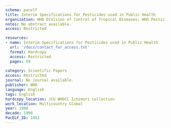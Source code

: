 ```yaml
---
schema: pacelf
title: Interim Specifications for Pesticides used in Public Health
organization: WHO Division of Control of Tropical Diseases; WHO Pesticide Evaluation Scheme
notes: No abstract available.
access: Restricted

resources:
- name: Interim Specifications for Pesticides used in Public Health
  url: '/docs/contact_for_access.txt'
  format: Hardcopy
  access: Restricted
  pages: 59
 
category: Scientific Papers
access: Restricted
journal: No journal available.
publisher: WHO
language: English 
tags: English 
hardcopy_location: JCU WHOCC Ichimori collection
work_location: Multicountry Global
year: 1998
decade: 1990
PacELF_ID: 1452
---
```

